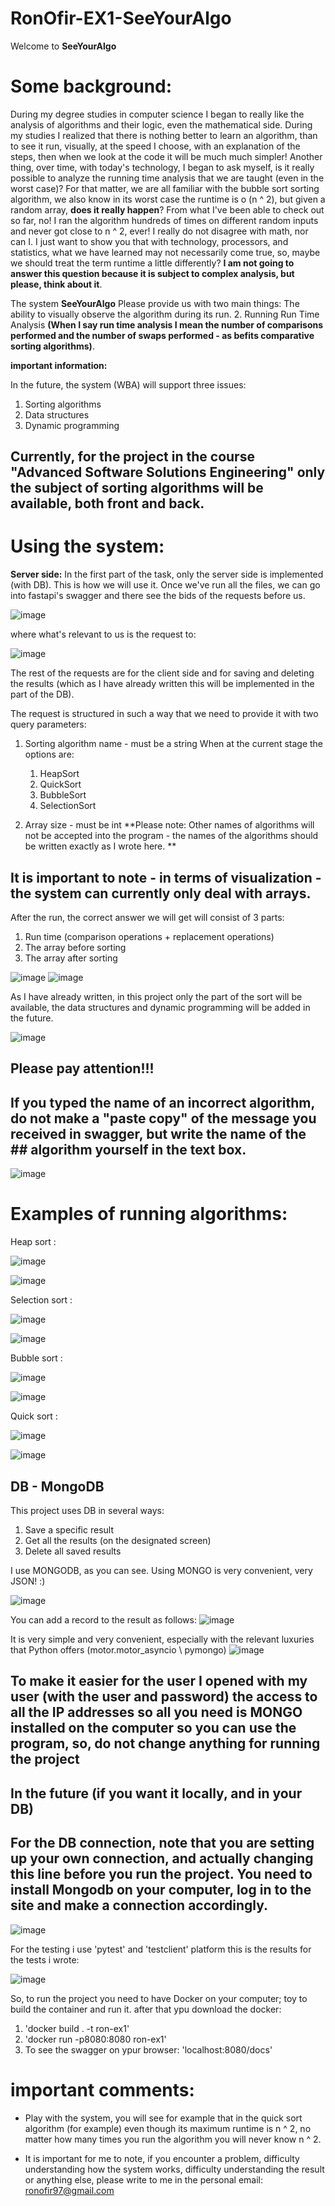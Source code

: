 # RonOfir-EX1-SeeYourAlgo
Welcome to **SeeYourAlgo**

# Some background:
During my degree studies in computer science I began to really like the analysis of algorithms and their logic, even the mathematical side.
During my studies I realized that there is nothing better to learn an algorithm, than to see it run, visually, at the speed I choose, with an explanation of the steps, then when we look at the code it will be much much simpler!
Another thing, over time, with today's technology, I began to ask myself, is it really possible to analyze the running time analysis that we are taught (even in the worst case)?
For that matter, we are all familiar with the bubble sort sorting algorithm, we also know in its worst case the runtime is o (n ^ 2), but given a random array, **does it really happen**?
From what I've been able to check out so far, no!
I ran the algorithm hundreds of times on different random inputs and never got close to n ^ 2, ever!
I really do not disagree with math, nor can I. I just want to show you that with technology, processors, and statistics, what we have learned may not necessarily come true, so, maybe we should treat the term runtime a little differently?
**I am not going to answer this question because it is subject to complex analysis, but please, think about it**.


The system **SeeYourAlgo**
Please provide us with two main things:
The ability to visually observe the algorithm during its run.
2. Running Run Time Analysis **(When I say run time analysis I mean the number of comparisons performed and the number of swaps performed - as befits comparative sorting algorithms)**.



**important information:**

In the future, the system (WBA) will support three issues:
1. Sorting algorithms
2. Data structures
3. Dynamic programming

## Currently, for the project in the course "Advanced Software Solutions Engineering" only the subject of sorting algorithms will be available, both front and back.


# Using the system:

**Server side:**
In the first part of the task, only the server side is implemented (with DB).
This is how we will use it.
Once we've run all the files, we can go into fastapi's swagger and there see the bids of the requests before us.


![image](https://user-images.githubusercontent.com/48864890/164219573-b0228faa-f6f3-4aea-8ba6-d9e1fe24d5e7.png)


where what's relevant to us is the request to:

![image](https://user-images.githubusercontent.com/48864890/164219766-bc280aef-59fc-4cdc-892d-0db4fe243ae0.png)

The rest of the requests are for the client side and for saving and deleting the results (which as I have already written this will be implemented in the part of the DB).

The request is structured in such a way that we need to provide it with two query parameters:
1. Sorting algorithm name - must be a string
When at the current stage the options are:

    1. HeapSort
    2. QuickSort
    3. BubbleSort
    4. SelectionSort
2. Array size - must be int
**Please note: Other names of algorithms will not be accepted into the program - the names of the algorithms should be written exactly as I wrote here.
**

## It is important to note - in terms of visualization - the system can currently only deal with arrays.


After the run, the correct answer we will get will consist of 3 parts:
1. Run time (comparison operations + replacement operations)
2. The array before sorting
3. The array after sorting


![image](https://user-images.githubusercontent.com/48864890/164220999-f11c233c-9087-4f06-a584-930d1e3d65c2.png)
![image](https://user-images.githubusercontent.com/48864890/164221067-c5d99cfe-359e-4a33-83d9-24a79598133e.png)



As I have already written, in this project only the part of the sort will be available, the data structures and dynamic programming will be added in the future.

![image](https://user-images.githubusercontent.com/48864890/164221748-85543c14-686c-432b-b8b7-2d07fbf4a00b.png)



## Please pay attention!!!
## If you typed the name of an incorrect algorithm, do not make a "paste copy" of the message you received in swagger, but write the name of the  ## algorithm yourself in the text box.
![image](https://user-images.githubusercontent.com/48864890/164223599-129ed55f-3636-4946-bc34-84069dd76701.png)




# Examples of running algorithms:
Heap sort : 

![image](https://user-images.githubusercontent.com/48864890/164225252-39050585-379f-4ebb-9f11-dcc04df5e1f6.png)

![image](https://user-images.githubusercontent.com/48864890/164225862-56232326-41fe-466d-a88e-21183b0276c9.png)


Selection sort :

![image](https://user-images.githubusercontent.com/48864890/164226006-5a0b9897-4121-423f-b336-c9544bb7fde7.png)

![image](https://user-images.githubusercontent.com/48864890/164226045-b04d1553-e835-4a77-a9ee-4075f06f7250.png)


Bubble sort : 

![image](https://user-images.githubusercontent.com/48864890/164226121-51e3dee5-9cc6-49fd-baa2-857daedc4e9f.png)

![image](https://user-images.githubusercontent.com/48864890/164226160-14b0fffd-ee6f-4139-99ea-17720c31e20a.png)


Quick  sort : 

![image](https://user-images.githubusercontent.com/48864890/164226221-40e86cda-ab84-4af7-bb93-2bd7865fb1e0.png)

![image](https://user-images.githubusercontent.com/48864890/164226260-e382356f-a9ab-47af-80f7-5a41ad51b64e.png)


## DB - MongoDB
This project uses DB in several ways:
1. Save a specific result
2. Get all the results (on the designated screen)
3. Delete all saved results

I use MONGODB, as you can see.
Using MONGO is very convenient, very JSON! :)

![image](https://user-images.githubusercontent.com/48864890/165379026-baf86251-8294-4656-a4b2-55783bac32ae.png)


You can add a record to the result as follows:
![image](https://user-images.githubusercontent.com/48864890/165379569-c728df56-572c-4880-88e4-3b21604a588b.png)

It is very simple and very convenient, especially with the relevant luxuries that Python offers (motor.motor_asyncio \ pymongo)
![image](https://user-images.githubusercontent.com/48864890/165382008-c68bed29-c7e1-4557-989c-6eae17e02567.png)


## To make it easier for the user I opened with my user (with the user and password) the access to all the IP addresses so all you need is MONGO installed on the computer so you can use the program, so, do not change anything for running the project

In the future (if you want it locally, and in your DB)
--
For the DB connection, note that you are setting up your own connection, and actually changing this line before you run the project.
You need to install Mongodb on your computer, log in to the site and make a connection accordingly.
--
![image](https://user-images.githubusercontent.com/48864890/165386675-f3014b32-c8c2-4321-a0f9-fa62fbc9bd5a.png)




For the testing i use 'pytest' and 'testclient' platform 
this is the results for the tests i wrote:

![image](https://user-images.githubusercontent.com/48864890/164978664-161da985-7ccd-43be-b6a1-9a8a84e1dc8b.png)




So, to run the project you need to have Docker on your computer; toy to build the container and run it.
after that ypu download the docker:
1. 'docker build . -t ron-ex1'
2. 'docker run -p8080:8080 ron-ex1'
3. To see the swagger on ypur browser:
'localhost:8080/docs'

# important comments:
* Play with the system, you will see for example that in the quick sort algorithm (for example) even though its maximum runtime is n ^ 2, no matter how many times you run the algorithm you will never know n ^ 2.


* It is important for me to note, if you encounter a problem, difficulty understanding how the system works, difficulty understanding the result or anything else, please write to me in the personal email: ronofir97@gmail.com



